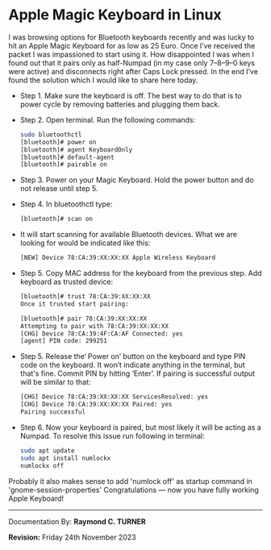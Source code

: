# Apple Magic Keyboard in Linux

I was browsing options for Bluetooth keyboards recently and was lucky to hit an Apple Magic Keyboard for as low as 25 Euro. Once I’ve received the packet I was impassioned to start using it. How disappointed I was when I found out that it pairs only as half-Numpad (in my case only 7–8–9–0 keys were active) and disconnects right after Caps Lock pressed. In the end I’ve found the solution which I would like to share here today.

* Step 1. Make sure the keyboard is off. The best way to do that is to power cycle by removing batteries and plugging them back.

* Step 2. Open terminal. Run the following commands:

    ```bash
    sudo bluetoothctl
    [bluetooth]# power on
    [bluetooth]# agent KeyboardOnly
    [bluetooth]# default-agent
    [bluetooth]# pairable on
    ```
* Step 3. Power on your Magic Keyboard. Hold the power button and do not release until step 5.

* Step 4. In bluetoothctl type:

    ```bash
    [bluetooth]# scan on
    ```

* It will start scanning for available Bluetooth devices. What we are looking for would be indicated like this:

    ```bash
    [NEW] Device 78:CA:39:XX:XX:XX Apple Wireless Keyboard
    ```
    
* Step 5. Copy MAC address for the keyboard from the previous step. Add keyboard as trusted device:

    ```bash
    [bluetooth]# trust 78:CA:39:XX:XX:XX
    Once it trusted start pairing:
    ```

    ```bash
    [bluetooth]# pair 78:CA:39:XX:XX:XX
    Attempting to pair with 78:CA:39:XX:XX:XX
    [CHG] Device 78:CA:39:4F:CA:AF Connected: yes
    [agent] PIN code: 299251
    ```

* Step 5. Release the‘ Power on’ button on the keyboard and type PIN code on the keyboard. It won’t indicate anything in the terminal, but that's fine. Commit PIN by hitting ‘Enter’. If pairing is successful output will be similar to that:

    ```bash
    [CHG] Device 78:CA:39:XX:XX:XX ServicesResolved: yes
    [CHG] Device 78:CA:39:XX:XX:XX Paired: yes
    Pairing successful
    ```
* Step 6. Now your keyboard is paired, but most likely it will be acting as a Numpad. To resolve this issue run following in terminal:

    ```bash
    sudo apt update
    sudo apt install numlockx
    numlockx off
    ```

Probably it also makes sense to add 'numlock off' as startup command in 'gnome-session-properties'
Congratulations — now you have fully working Apple Keyboard!

---

Documentation By: **Raymond C. TURNER**

**Revision:** Friday 24th November 2023